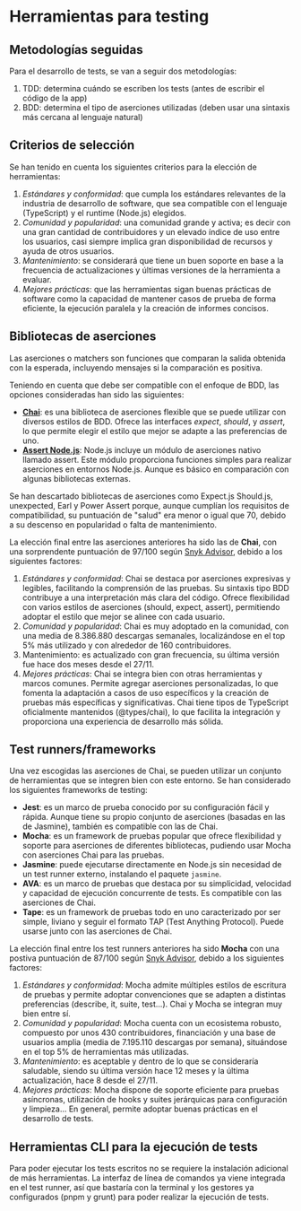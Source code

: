 # Herramientas para testing

## Metodologías seguidas

Para el desarrollo de tests, se van a seguir dos metodologías:

1. TDD: determina cuándo se escriben los tests (antes de escribir el código de la app)
2. BDD: determina el tipo de aserciones utilizadas (deben usar una sintaxis más cercana
al lenguaje natural)

## Criterios de selección

Se han tenido en cuenta los siguientes criterios para la elección de herramientas:

1. *Estándares y conformidad*: que cumpla los estándares relevantes de la industria
de desarrollo de software, que sea compatible con el lenguaje (TypeScript) y el runtime
(Node.js) elegidos.
2. *Comunidad y popularidad*: una comunidad grande y activa; es decir con una gran cantidad
de contribuidores y un elevado índice de uso entre los usuarios, casi siempre implica
gran disponibilidad de recursos y ayuda de otros usuarios.
3. *Mantenimiento*: se considerará que tiene un buen soporte en base a la frecuencia
de actualizaciones y últimas versiones de la herramienta a evaluar.
4. *Mejores prácticas*: que las herramientas sigan buenas prácticas de software
como la capacidad de mantener casos de prueba de forma eficiente, la ejecución
paralela y la creación de informes concisos.

## Bibliotecas de aserciones

Las aserciones o matchers son funciones que comparan la salida obtenida con
la esperada, incluyendo mensajes si la comparación es positiva.

Teniendo en cuenta que debe ser compatible con el enfoque de BDD, las opciones consideradas
han sido las siguientes:
* [**Chai**](https://github.com/chaijs/chai): es una biblioteca de aserciones flexible que se puede utilizar con diversos estilos
de BDD. Ofrece las interfaces *expect*, *should*, y *assert*, lo que permite elegir el estilo
que mejor se adapte a las preferencias de uno.
* **[Assert Node.js](https://github.com/browserify/commonjs-assert)**: Node.js incluye un módulo de aserciones nativo llamado assert. Este módulo
proporciona funciones simples para realizar aserciones en entornos Node.js. Aunque es básico en
comparación con algunas bibliotecas externas.


Se han descartado bibliotecas de aserciones como Expect.js Should.js, unexpected, Earl y Power Assert
porque, aunque cumplían los requisitos de compatibilidad, su puntuación de "salud" era menor o igual que 70, debido a su descenso en popularidad o falta de mantenimiento.

La elección final entre las aserciones anteriores ha sido las de **Chai**, con una sorprendente
puntuación de 97/100 según [Snyk Advisor](https://snyk.io/advisor/npm-package/chai), debido a los siguientes
factores:
1. *Estándares y conformidad*: Chai se destaca por aserciones expresivas y legibles, facilitando la
comprensión de las pruebas. Su sintaxis tipo BDD contribuye a una interpretación más clara del código.
Ofrece flexibilidad con varios estilos de aserciones (should, expect, assert), permitiendo adoptar el estilo
que mejor se alinee con cada usuario.
2. *Comunidad y popularidad*: Chai es muy adoptado en la comunidad, con una media de 8.386.880 descargas
semanales, localizándose en el top 5% más utilizado y con alrededor de 160 contribuidores.
3. Mantenimiento: es actualizado con gran frecuencia, su última versión fue hace dos meses desde el 27/11.
4. *Mejores prácticas*: Chai se integra bien con otras herramientas y marcos comunes. Permite agregar
aserciones personalizadas, lo que fomenta la adaptación a casos de uso específicos y la creación de
pruebas más específicas y significativas. Chai tiene tipos de TypeScript oficialmente mantenidos
(@types/chai), lo que facilita la integración y proporciona una experiencia de desarrollo más sólida.

## Test runners/frameworks

Una vez escogidas las aserciones de Chai, se pueden utilizar un conjunto de herramientas que se
integren bien con este entorno. Se han considerado los siguientes frameworks de testing:

* **Jest**: es un marco de prueba conocido por su configuración fácil y rápida. Aunque tiene su propio
conjunto de aserciones (basadas en las de Jasmine), también es compatible con las de Chai.
* **Mocha**: es un framework de pruebas popular que ofrece flexibilidad y soporte para aserciones de
diferentes bibliotecas, pudiendo usar Mocha con aserciones Chai para las pruebas.
* **Jasmine**: puede ejecutarse directamente en Node.js sin necesidad de un test runner externo,
instalando el paquete `jasmine`.
* **AVA**: es un marco de pruebas que destaca por su simplicidad, velocidad y capacidad de ejecución
concurrente de tests. Es compatible con las aserciones de Chai.
* **Tape**: es un framework de pruebas todo en uno caracterizado por ser simple, liviano y seguir
el formato TAP (Test Anything Protocol). Puede usarse junto con las aserciones de Chai.

La elección final entre los test runners anteriores ha sido **Mocha** con una postiva
puntuación de 87/100 según [Snyk Advisor](https://snyk.io/advisor/npm-package/mocha), debido a los siguientes
factores:
1. *Estándares y conformidad*: Mocha admite múltiples estilos de escritura de pruebas y permite
adoptar convenciones que se adapten a distintas preferencias (describe, it, suite, test...). Chai
y Mocha  se integran muy bien entre sí.
2. *Comunidad y popularidad*: Mocha cuenta con un ecosistema robusto, compuesto por unos 430 contribuidores,
financiación y una base de usuarios amplia (media de 7.195.110 descargas por semana), situándose en el top 5%
de herramientas más utilizadas.
3. *Mantenimiento*: es aceptable y dentro de lo que se consideraría saludable, siendo su última versión
hace 12 meses y la última actualización, hace 8 desde el 27/11.
4. *Mejores prácticas*: Mocha dispone de soporte eficiente para pruebas asíncronas, utilización de hooks
y suites jerárquicas para configuración y limpieza... En general, permite adoptar buenas prácticas en el
desarrollo de tests.

## Herramientas CLI para la ejecución de tests

Para poder ejecutar los tests escritos no se requiere la instalación adicional de más herramientas.
La interfaz de línea de comandos ya viene integrada en el test runner, así que bastaría con la
terminal y los gestores ya configurados (pnpm y grunt) para poder realizar la ejecución de tests.

